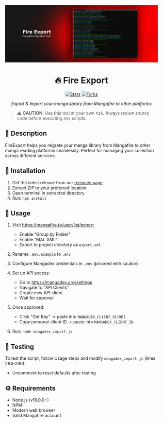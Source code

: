 <div align="center">

<img src="banner.png" width="1000"/>

# 🔥 Fire Export

[![Stars](https://img.shields.io/github/stars/karrot0/FireExport?style=flat-square&color=yellow)](https://github.com/karrot0/fireexport)
[![Forks](https://img.shields.io/github/forks/karrot0/FireExport?style=flat-square&color=blue)](https://github.com/karrot0/fireexport)

*Export & Import your manga library from Mangafire to other platforms*

</div>

> ⚠️ **CAUTION**: Use this tool at your own risk. Always review source code before executing any scripts.

## 📝 Description

FireExport helps you migrate your manga library from Mangafire to other manga reading platforms seamlessly. Perfect for managing your collection across different services.

## 🚀 Installation

1. Get the latest release from our [releases page](https://github.com/karrot0/FireExport/releases)
2. Extract ZIP to your preferred location
3. Open terminal in extracted directory
4. Run: `npm install`

## 📖 Usage

1. Visit https://mangafire.to/user/list/export
    - Enable "Group by Folder"
    - Enable "MAL XML"
    - Export to project directory as `export.xml`

2. Rename `.env.example` to `.env`

3. Configure Mangadex credentials in `.env` (proceed with caution)

4. Set up API access:
    - Go to https://mangadex.org/settings
    - Navigate to "API Clients"
    - Create new API client
    - Wait for approval

5. Once approved:
    - Click "Get Key" → paste into `MANGADEX_CLIENT_SECRET`
    - Copy personal-client ID → paste into `MANGADEX_CLIENT_ID`

6. Run: `node mangadex_import.js`

## 🔧 Testing

To test the script, follow Usage steps and modify `mangadex_import.js` (lines 284-290):
- Uncomment to reset defaults after testing

## ⚙️ Requirements

- Node.js (v16.0.0+)
- NPM
- Modern web browser
- Valid Mangafire account